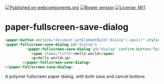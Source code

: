 [![Published on webcomponents.org](https://img.shields.io/badge/webcomponents.org-published-blue.svg)](https://www.webcomponents.org/element/egkoppel/paper-fullscreen-save-dialog)
[![Bower version](https://badge.fury.io/bo/paper-fullscreen-save-dialog.svg)](https://badge.fury.io/bo/paper-fullscreen-save-dialog)
[![License: MIT](https://img.shields.io/badge/License-MIT-yellow.svg)](https://opensource.org/licenses/MIT)
# paper-fullscreen-save-dialog
<!---
```
<custom-element-demo>
  <template>
    <script src="../webcomponentsjs/webcomponents-lite.js"></script>
    <link rel="import" href="paper-fullscreen-save-dialog.html">
    <link rel="import" href="../paper-button/paper-button.html">
    <next-code-block></next-code-block>
  </template>
</custom-element-demo>
```
-->
```html
<paper-button onclick="document.getElememtById('dialog').open()" style="z-index:1">Open dialog</paper-button>
<paper-fullscreen-save-dialog id="dialog">
          <paper-fullscreen-save-dialog id="dialog" confirm-button="Done">
            <span class="title">Hello world</span>
            <p>Hello world</p>
        </paper-fullscreen-save-dialog>
</paper-fullscreen-save-dialog>
```
A polymer fullscreen paper dialog, with both save and cancel buttons
